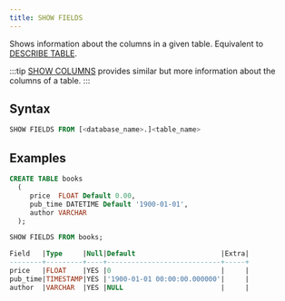 ```yaml
---
title: SHOW FIELDS
---
```


Shows information about the columns in a given table. Equivalent to [DESCRIBE TABLE](50-describe-table.md).

:::tip
[SHOW COLUMNS](show-full-columns.md) provides similar but more information about the columns of a table. 
:::

## Syntax

```sql
SHOW FIELDS FROM [<database_name>.]<table_name>
```

## Examples

```sql
CREATE TABLE books
  (
     price  FLOAT Default 0.00,
     pub_time DATETIME Default '1900-01-01',
     author VARCHAR
  );

SHOW FIELDS FROM books; 

Field   |Type     |Null|Default                     |Extra|
--------+---------+----+----------------------------+-----+
price   |FLOAT    |YES |0                           |     |
pub_time|TIMESTAMP|YES |'1900-01-01 00:00:00.000000'|     |
author  |VARCHAR  |YES |NULL                        |     |
```